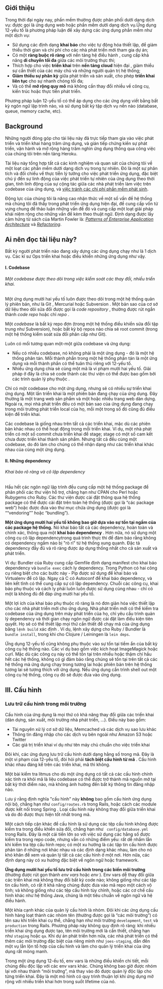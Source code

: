 ## Giới thiệu
Trong thời đại ngày nay, phần mềm thường được phân phối dưới dạng dịch vụ: được gọi là ứng dụng web hoặc phần mềm dưới dạng dịch vụ.Ứng dụng 12-yếu tố là phương pháp luận để xây dựng các ứng dụng phần mềm như một dịch vụ:

*	Sử dụng các định dạng **khai báo** cho việc tự động hóa thiết lập, để giảm thiểu thời gian và chi phí cho các nhà phát triển mới tham gia dự án;
*	Có một **ràng buộc rõ ràng** với nền tảng hệ điều hành , cung cấp khả năng **di chuyển tối đa** giữa các môi trường thực thi;
*   Thích hợp cho việc **triển khai** trên **nền tảng cloud** hiện đại , giảm thiểu sự cần thiết của các máy chủ và những người quản trị hệ thống;
*	**Giảm thiểu sự phân kỳ** giữa phát triển và sản xuất, cho phép **triển khai liên tục** cho sự nhanh chóng tối đa;
*	Và có thể **mở rộng quy mô** mà không cần thay đổi nhiều về công cụ, kiến ​​trúc hoặc thực tiễn phát triển.

Phương pháp luận 12-yếu tố có thể áp dụng cho các ứng dụng viết bằng bất kỳ ngôn ngữ lập trình nào, và sử dụng bất kỳ tập dịch vụ nền nào (database, queue, memory cache, etc).

## Background
Những người đóng góp cho tài liệu này đã trực tiếp tham gia vào việc phát triển và triển khai hàng trăm ứng dụng, và gián tiếp chứng kiến sự phát triển, vận hành và mở rộng hàng trăm nghìn ứng dụng thông qua công việc của chúng tôi trên nền tảng Heroku.

Tài liệu này tổng hợp tất cả các kinh nghiệm và quan sát của chúng tôi về một loạt các phần mềm dưới dạng dịch vụ trong tự nhiên. Đó là một sự phân tích và đối chiếu về thực tiễn lý tưởng cho việc phát triển ứng dụng, đặc biệt chú ý đến sự linh động của  việc phát triển tự nhiên của ứng dụng theo thời gian, tính linh động của sự cộng tác giữa các nhà phát triển làm việc trên codebase của ứng dụng, và [việc tránh các chi phí phần mềm phát sinh](http://blog.heroku.com/archives/2011/6/28/the_new_heroku_4_erosion_resistance_explicit_contracts/).

Động lực của chúng tôi là nâng cao nhận thức về một số vấn đề hệ thống mà chúng tôi đã thấy trong phát triển ứng dụng hiện đại, để cung cấp vốn từ vựng chung để thảo luận những vấn đề đó và cung cấp một loạt giải pháp khái niệm rộng cho những vấn đề kèm theo thuật ngữ. Định dạng được lấy cảm hứng từ sách của Martin Fowler là: _[Patterns of Enterprise Application Architecture](https://books.google.com/books/about/Patterns_of_enterprise_application_archi.html?id=FyWZt5DdvFkC)_ và _[Refactoring](https://books.google.com/books/about/Refactoring.html?id=1MsETFPD3I0C)_.
## Ai nên đọc tài liệu này?
Bất kỳ người phát triển nào đang xây dựng các ứng dụng chạy như là 1 dịch vụ. Các kĩ sư Ops triển khai hoặc điều khiển những ứng dụng như vậy.

#### I. Codebase
###### Một codebase được theo dõi trong việc kiểm soát các thay đổi, nhiều triển khai.

Một ứng dụng mười hai yếu tố luôn được theo dõi trong một hệ thống quản lý phiên bản, như là Git , Mercurial hoặc Subversion . Một bản sao của cơ sở dữ liệu theo dõi sửa đổi được gọi là _code repository_ , thường được rút ngắn thành _code repo_ hoặc chỉ _repo_ .

Một _codebase_ là bất kỳ repo đơn (trong một hệ thống điều khiển sửa đổi tập trung như Subversion), hoặc bất kỳ bộ repos nào chia sẻ root commit (trong một hệ thống kiểm soát sửa đổi phân cấp như Git).

Luôn có mối tương quan một-một giữa codebase và ứng dụng:

* Nếu có nhiều codebase, nó không phải là một ứng dụng - đó là một hệ thống phân tán. Mỗi thành phần trong một hệ thống phân tán là một ứng dụng và mỗi thành phần có thể tuân thủ riêng với 12-yếu tố.
* Nhiều ứng dụng chia sẻ cùng một mã là vi phạm mười hai yếu tố. Giải pháp ở đây là chia sẻ code thành các thư viện có thể được bao gồm bởi các trình quản lý phụ thuộc .

Chỉ có một codebase cho một ứng dụng, nhưng sẽ có nhiều sự triển khai ứng dụng. Một lần triển khai là một phiên bản đang chạy của ứng dụng. Đây thường là một trang web sản phẩm và một hoặc nhiều trang web dàn dựng. Ngoài ra, mọi nhà phát triển đều có một bản sao của ứng dụng đang chạy trong môi trường phát triển local của họ, mỗi một trong số đó cũng đủ điều kiện để triển khai.

Các codebase là giống nhau trên tất cả các triển khai, mặc dù các phiên bản khác nhau có thể hoạt động trong mỗi triển khai. Ví dụ, một nhà phát triển có một số commit chưa triển khai để stage; stage có một số cam kết chưa được triển khai thành sản phẩm. Nhưng tất cả đều cùng một codebase, do đó làm cho chúng có thể nhận dạng như các triển khai khác nhau của cùng một ứng dụng.

#### II. Những dependency
###### Khai báo rõ ràng và cô lập dependency

Hầu hết các ngôn ngữ lập trình đều cung cấp một hệ thống package để phân phối các thư viện hỗ trợ, chẳng hạn như CPAN cho Perl hoặc Rubygems cho Ruby. Các thư viện được cài đặt thông qua hệ thống package có thể được cài đặt trên toàn hệ thống (được gọi là “các package web”) hoặc được đưa vào thư mục chứa ứng dụng (được gọi là ““vendoring”” hoặc “bundling”).

**Một ứng dụng mười hai yếu tố không bao giờ dựa vào sự tồn tại ngầm của các package hệ thống.** Nó khai báo tất cả các dependency, hoàn toàn và chính xác, thông qua một **khai báo dependency** . Hơn nữa, nó sử dụng một công cụ cô lập dependencytrong quá trình thực thi để đảm bảo rằng không có dependency ngầm nào bị "rò rỉ" từ hệ thống xung quanh. Đặc tả dependency đầy đủ và rõ ràng được áp dụng thống nhất cho cả sản xuất và phát triển.

Ví dụ: Bundler của Ruby cung cấp Gemfile định dạng manifest cho khai báo dependency và `bundle exec` cách ly dependency. Trong Python có hai công cụ riêng biệt cho các bước này - Pip được sử dụng để khai báo và Virtualenv để cô lập. Ngay cả C có Autoconf để khai báo dependency, và liên kết tĩnh có thể cung cấp sự cô lập dependency. Chuỗi các công cụ, khai báo phụ thuộc và cách ly phải luôn luôn được sử dụng cùng nhau - chỉ có một là không đủ để đáp ứng mười hai yếu tố.

Một lợi ích của khai báo phụ thuộc rõ ràng là nó đơn giản hóa việc thiết lập cho các nhà phát triển mới cho ứng dụng. Nhà phát triển mới có thể kiểm tra codebase của ứng dụng trên máy phát triển của họ, chỉ yêu cầu trình quản lý dependency và thời gian chạy ngôn ngữ được cài đặt làm điều kiện tiên quyết. Họ sẽ có thể thiết lập mọi thứ cần thiết để chạy mã của ứng dụng bằng `lệnh build` xác định . Ví dụ, lệnh xây dựng cho Ruby / Bundler là `bundle install`, trong khi cho Clojure / Leiningen là `lein deps`.

Ứng dụng 12-yếu tố cũng không phụ thuộc vào sự tồn tại tiềm ẩn của bất kỳ công cụ hệ thống nào. Các ví dụ bao gồm việc kích hoạt ImageMagick hoặc curl. Mặc dù các công cụ này có thể tồn tại trên nhiều hoặc thậm chí hầu hết các hệ thống, không có gì đảm bảo rằng chúng sẽ tồn tại trên tất cả các hệ thống mà ứng dụng chạy trong tương lai hoặc phiên bản trên hệ thống tương lai sẽ tương thích với ứng dụng. Nếu ứng dụng cần trình shell out một công cụ hệ thống, công cụ đó sẽ được đưa vào ứng dụng.


III. Cấu hình
-----------

### Lưu trữ cấu hình trong môi trường

Cấu hình của ứng dụng là mọi thứ có khả năng thay đổi giữa các triển khai (dàn dựng, sản xuất, môi trường nhà phát triển, ...). Điều này bao gồm:

*   Tài nguyên xử lý cơ sở dữ liệu, Memcached và các dịch vụ sao lưu khác
*   Thông tin đăng nhập cho các dịch vụ bên ngoài như Amazon S3 hoặc Twitter
*   Các giá trị triển khai ví dụ như tên máy chủ chuẩn cho việc triển khai

Đôi khi, các ứng dụng lưu trữ cấu hình dưới dạng hằng số trong mã. Đây là một vi phạm của 12-yếu tố, đòi hỏi phải **tách biệt cấu hình từ mã** . Cấu hình khác nhau đáng kể trên các triển khai, mã thì không.

Một bài kiểm tra litmus cho dù một ứng dụng có tất cả các cấu hình chính xác tính ra khỏi mã là liệu codebase có thể được trở thành mã nguồn mở tại bất kỳ thời điểm nào, mà không ảnh hưởng đến bất kỳ thông tin đăng nhập nào.

Lưu ý rằng định nghĩa "cấu hình" này **không** bao gồm cấu hình ứng dụng nội bộ, chẳng hạn như ``config/routes.rb`` trong Rails, hoặc cách các module được kết nối trong Spring . Loại cấu hình này không thay đổi giữa triển khai và do đó được thực hiện tốt nhất trong mã.

Một cách tiếp cận khác để cấu hình là sử dụng các tệp cấu hình không được kiểm tra trong điều khiển sửa đổi, chẳng hạn như `` config/database.yml`` trong Rails. Đây là một cải tiến lớn so với việc sử dụng các hằng số được kiểm tra trong repo code, nhưng vẫn có những điểm yếu: rất dễ nhầm lẫn khi kiểm tra tệp cấu hình repo; có một xu hướng là các tập tin cấu hình được phân tán ở những nơi khác nhau và các định dạng khác nhau, làm cho nó khó khăn để xem và quản lý tất cả các cấu hình ở một nơi. Hơn nữa, các định dạng này có xu hướng đặc biệt về ngôn ngữ hoặc framework.

**Ứng dụng mười hai yếu tố lưu trữ cấu hình trong các biến môi trường** (thường được rút gọn thành _env vars_ hoặc _env_ ). Env vars dễ thay đổi giữa các triển khai mà không thay đổi bất kỳ code nào; không giống như các tập tin cấu hình, có rất ít khả năng chúng được đưa vào mã repo một cách vô tình; và không giống như các tệp cấu hình tùy chỉnh, hoặc các cơ chế cấu hình khác như hệ thống Java, chúng là một tiêu chuẩn về ngôn ngữ và hệ điều hành.

Một khía cạnh khác của quản lý cấu hình là nhóm. Đôi khi các ứng dụng cấu hình hàng loạt thành các nhóm tên (thường được gọi là “các môi trường”) có tên sau khi triển khai cụ thể, chẳng hạn như môi trường ``development``, ``test`` và ``production``  trong Rails. Phương pháp này không quy định rõ ràng: khi nhiều triển khai ứng dụng được tạo, tên môi trường mới là cần thiết, chẳng hạn như ``staging`` hoặc ``qa``. Khi dự án phát triển hơn nữa, các nhà phát triển có thể thêm các môi trường đặc biệt của riêng mình như ``joes-staging``, dẫn đến một vụ lẫn lộn tổ hợp của cấu hình và làm cho quản lý triển khai của ứng dụng rất mỏng manh.

Trong một ứng dụng 12-ếu tố, env vars là những điều khiển chi tiết, mỗi chúng đều độc lập với các env vars khác. Chúng không bao giờ được nhóm lại với nhau thành “môi trường”, mà thay vào đó được quản lý độc lập cho từng triển khai. Đây là một mô hình có quy trình thuận lợi khi ứng dụng mở rộng với nhiều triển khai hơn trong suốt lifetime của nó.



